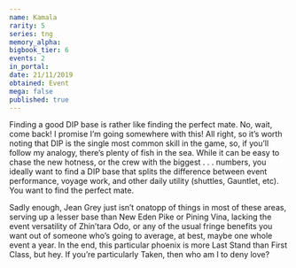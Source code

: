 ```yaml
---
name: Kamala
rarity: 5
series: tng
memory_alpha:
bigbook_tier: 6
events: 2
in_portal:
date: 21/11/2019
obtained: Event
mega: false
published: true
---
```


Finding a good DIP base is rather like finding the perfect mate. No, wait, come back! I promise I’m going somewhere with this! All right, so it’s worth noting that DIP is the single most common skill in the game, so, if you’ll follow my analogy, there’s plenty of fish in the sea. While it can be easy to chase the new hotness, or the crew with the biggest . . . numbers, you ideally want to find a DIP base that splits the difference between event performance, voyage work, and other daily utility (shuttles, Gauntlet, etc). You want to find the perfect mate.

Sadly enough, Jean Grey just isn’t onatopp of things in most of these areas, serving up a lesser base than New Eden Pike or Pining Vina, lacking the event versatility of Zhin’tara Odo, or any of the usual fringe benefits you want out of someone who’s going to average, at best, maybe one whole event a year. In the end, this particular phoenix is more Last Stand than First Class, but hey. If you’re particularly Taken, then who am I to deny love?
